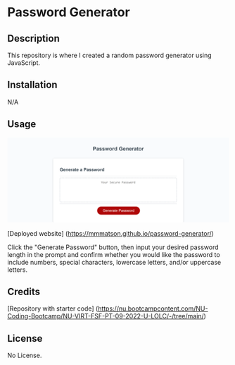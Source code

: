 # Password Generator

## Description

This repository is where I created a random password generator using JavaScript.

## Installation

N/A

## Usage

![website with a random password generator](assets/images/password-generator-screenshot.png)

[Deployed website] (https://mmmatson.github.io/password-generator/)

Click the "Generate Password" button, then input your desired password length in the prompt and confirm whether you would like the password to include numbers, special characters, lowercase letters, and/or uppercase letters.

## Credits

[Repository with starter code] (https://nu.bootcampcontent.com/NU-Coding-Bootcamp/NU-VIRT-FSF-PT-09-2022-U-LOLC/-/tree/main/)

## License

No License.